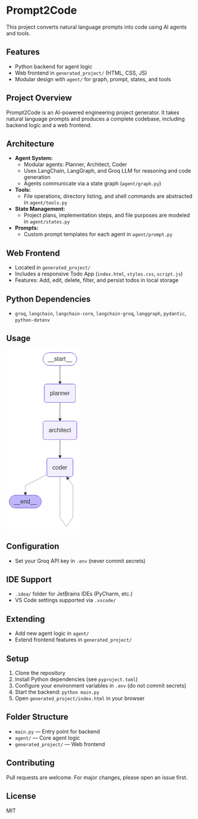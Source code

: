 # Prompt2Code

This project converts natural language prompts into code using AI agents and tools.

## Features
- Python backend for agent logic
- Web frontend in `generated_project/` (HTML, CSS, JS)
- Modular design with `agent/` for graph, prompt, states, and tools

## Project Overview
Prompt2Code is an AI-powered engineering project generator. It takes natural language prompts and produces a complete codebase, including backend logic and a web frontend.

## Architecture
- **Agent System:**
	- Modular agents: Planner, Architect, Coder
	- Uses LangChain, LangGraph, and Groq LLM for reasoning and code generation
	- Agents communicate via a state graph (`agent/graph.py`)
- **Tools:**
	- File operations, directory listing, and shell commands are abstracted in `agent/tools.py`
- **State Management:**
	- Project plans, implementation steps, and file purposes are modeled in `agent/states.py`
- **Prompts:**
	- Custom prompt templates for each agent in `agent/prompt.py`

## Web Frontend
- Located in `generated_project/`
- Includes a responsive Todo App (`index.html`, `styles.css`, `script.js`)
- Features: Add, edit, delete, filter, and persist todos in local storage

## Python Dependencies
- `groq`, `langchain`, `langchain-core`, `langchain-groq`, `langgraph`, `pydantic`, `python-dotenv`

## Usage

[![Workflow Graph](image.png)](image.png)
## Configuration
- Set your Groq API key in `.env` (never commit secrets)
## IDE Support
- `.idea/` folder for JetBrains IDEs (PyCharm, etc.)
- VS Code settings supported via `.vscode/`

## Extending
- Add new agent logic in `agent/`
- Extend frontend features in `generated_project/`

## Setup
1. Clone the repository
2. Install Python dependencies (see `pyproject.toml`)
3. Configure your environment variables in `.env` (do not commit secrets)
4. Start the backend: `python main.py`
5. Open `generated_project/index.html` in your browser

## Folder Structure
- `main.py` — Entry point for backend
- `agent/` — Core agent logic
- `generated_project/` — Web frontend

## Contributing
Pull requests are welcome. For major changes, please open an issue first.

## License
MIT
